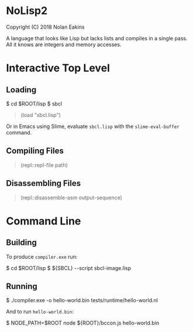 NoLisp2
===

Copyright (C) 2018 Nolan Eakins

A language that looks like Lisp but lacks lists and compiles in a single pass.
All it knows are integers and memory accesses.


Interactive Top Level
===

Loading
---

   $ cd $ROOT/lisp
   $ sbcl
   > (load "sbcl.lisp")

Or in Emacs using Slime, evaluate `sbcl.lisp` with the `slime-eval-buffer` command.

Compiling Files
---

   > (repl::repl-file path)

Disassembling Files
---

   > (repl::disassemble-asm output-sequence)


Command Line
===

Building
---

To produce `compiler.exe` run:

   $ cd $ROOT/lisp
   $ ${SBCL} --script sbcl-image.lisp

Running
---

   $ ./compiler.exe -o hello-world.bin tests/runtime/hello-world.nl

And to run `hello-world.bin`:

   $ NODE_PATH=$ROOT node ${ROOT}/bccon.js hello-world.bin
